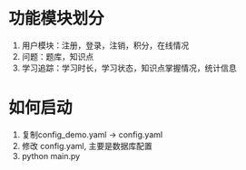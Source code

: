 # 功能模块划分
1. 用户模块：注册，登录，注销，积分，在线情况
2. 问题：题库，知识点
3. 学习追踪：学习时长，学习状态，知识点掌握情况，统计信息

# 如何启动
1. 复制config_demo.yaml -> config.yaml
2. 修改 config.yaml, 主要是数据库配置
3. python main.py


